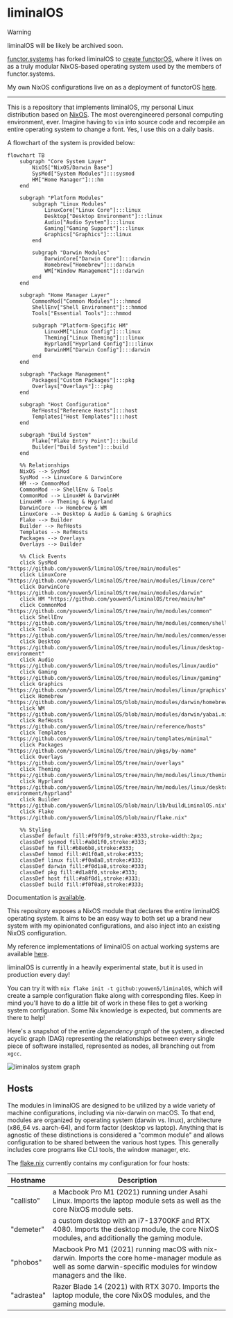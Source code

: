 # liminalOS

> [!WARNING]
> liminalOS will be likely be archived soon.
>
> [functor.systems](https://functor.systems) has forked liminalOS to [create
> functorOS](https://code.functor.systems/functor.systems/functorOS), where it
> lives on as a truly modular NixOS-based operating system used by the members
> of functor.systems.
>
> My own NixOS configurations live on as a deployment of functorOS
> [here](https://code.functor.systems/youwen/shezhi).

---

This is a repository that implements liminalOS, my personal Linux distribution
based on [NixOS](https://nixos.org/). The most overengineered personal
computing environment, ever. Imagine having to `vim` into source code and
recompile an entire operating system to change a font. Yes, I use this on a
daily basis.

A flowchart of the system is provided below:

```mermaid
flowchart TB
    subgraph "Core System Layer"
        NixOS["NixOS/Darwin Base"]
        SysMod["System Modules"]:::sysmod
        HM["Home Manager"]:::hm
    end

    subgraph "Platform Modules"
        subgraph "Linux Modules"
            LinuxCore["Linux Core"]:::linux
            Desktop["Desktop Environment"]:::linux
            Audio["Audio System"]:::linux
            Gaming["Gaming Support"]:::linux
            Graphics["Graphics"]:::linux
        end

        subgraph "Darwin Modules"
            DarwinCore["Darwin Core"]:::darwin
            Homebrew["Homebrew"]:::darwin
            WM["Window Management"]:::darwin
        end
    end

    subgraph "Home Manager Layer"
        CommonMod["Common Modules"]:::hmmod
        ShellEnv["Shell Environment"]:::hmmod
        Tools["Essential Tools"]:::hmmod
        
        subgraph "Platform-Specific HM"
            LinuxHM["Linux Config"]:::linux
            Theming["Linux Theming"]:::linux
            Hyprland["Hyprland Config"]:::linux
            DarwinHM["Darwin Config"]:::darwin
        end
    end

    subgraph "Package Management"
        Packages["Custom Packages"]:::pkg
        Overlays["Overlays"]:::pkg
    end

    subgraph "Host Configuration"
        RefHosts["Reference Hosts"]:::host
        Templates["Host Templates"]:::host
    end

    subgraph "Build System"
        Flake["Flake Entry Point"]:::build
        Builder["Build System"]:::build
    end

    %% Relationships
    NixOS --> SysMod
    SysMod --> LinuxCore & DarwinCore
    HM --> CommonMod
    CommonMod --> ShellEnv & Tools
    CommonMod --> LinuxHM & DarwinHM
    LinuxHM --> Theming & Hyprland
    DarwinCore --> Homebrew & WM
    LinuxCore --> Desktop & Audio & Gaming & Graphics
    Flake --> Builder
    Builder --> RefHosts
    Templates --> RefHosts
    Packages --> Overlays
    Overlays --> Builder

    %% Click Events
    click SysMod "https://github.com/youwen5/liminalOS/tree/main/modules"
    click LinuxCore "https://github.com/youwen5/liminalOS/tree/main/modules/linux/core"
    click DarwinCore "https://github.com/youwen5/liminalOS/tree/main/modules/darwin"
    click HM "https://github.com/youwen5/liminalOS/tree/main/hm"
    click CommonMod "https://github.com/youwen5/liminalOS/tree/main/hm/modules/common"
    click ShellEnv "https://github.com/youwen5/liminalOS/tree/main/hm/modules/common/shellenv"
    click Tools "https://github.com/youwen5/liminalOS/tree/main/hm/modules/common/essentials"
    click Desktop "https://github.com/youwen5/liminalOS/tree/main/modules/linux/desktop-environment"
    click Audio "https://github.com/youwen5/liminalOS/tree/main/modules/linux/audio"
    click Gaming "https://github.com/youwen5/liminalOS/tree/main/modules/linux/gaming"
    click Graphics "https://github.com/youwen5/liminalOS/tree/main/modules/linux/graphics"
    click Homebrew "https://github.com/youwen5/liminalOS/blob/main/modules/darwin/homebrew.nix"
    click WM "https://github.com/youwen5/liminalOS/blob/main/modules/darwin/yabai.nix"
    click RefHosts "https://github.com/youwen5/liminalOS/tree/main/reference/hosts"
    click Templates "https://github.com/youwen5/liminalOS/tree/main/templates/minimal"
    click Packages "https://github.com/youwen5/liminalOS/tree/main/pkgs/by-name"
    click Overlays "https://github.com/youwen5/liminalOS/tree/main/overlays"
    click Theming "https://github.com/youwen5/liminalOS/tree/main/hm/modules/linux/theming"
    click Hyprland "https://github.com/youwen5/liminalOS/tree/main/hm/modules/linux/desktop-environment/hyprland"
    click Builder "https://github.com/youwen5/liminalOS/blob/main/lib/buildLiminalOS.nix"
    click Flake "https://github.com/youwen5/liminalOS/blob/main/flake.nix"

    %% Styling
    classDef default fill:#f9f9f9,stroke:#333,stroke-width:2px;
    classDef sysmod fill:#a8d1f0,stroke:#333;
    classDef hm fill:#b8e6b8,stroke:#333;
    classDef hmmod fill:#d1f0a8,stroke:#333;
    classDef linux fill:#f0a8a8,stroke:#333;
    classDef darwin fill:#f0d1a8,stroke:#333;
    classDef pkg fill:#d1a8f0,stroke:#333;
    classDef host fill:#a8f0d1,stroke:#333;
    classDef build fill:#f0f0a8,stroke:#333;
```

Documentation is [available](https://garden.youwen.dev/Hacks/liminalOS-docs).

This repository exposes a NixOS module that declares the entire liminalOS
operating system. It aims to be an easy way to both set up a brand new system
with my opinionated configurations, and also inject into an existing NixOS
configuration.

My reference implementations of liminalOS on actual working systems are
available [here](./reference).

liminalOS is currently in a heavily experimental state, but it is used in
production every day!

You can try it with `nix flake init -t github:youwen5/liminalOS`, which will
create a sample configuration flake along with corresponding files. Keep in
mind you'll have to do a little bit of work in these files to get a working
system configuration. Some Nix knowledge is expected, but comments are there to
help!

Here's a snapshot of the entire _dependency graph_ of the system, a directed
acyclic graph (DAG) representing the relationships between every single piece
of software installed, represented as nodes, all branching out from `xgcc`.

![liminalos system graph](https://github.com/youwen5/youwen5/blob/main/assets/systemgraph.png?raw=true)

## Hosts

The modules in liminalOS are designed to be utilized by a wide variety of
machine configurations, including via nix-darwin on macOS. To that end, modules
are organized by operating system (darwin vs. linux), architecture (x86_64 vs.
aarch-64), and form factor (desktop vs laptop). Anything that is agnostic of
these distinctions is considered a "common module" and allows configuration to
be shared between the various host types. This generally includes core programs
like CLI tools, the window manager, etc.

The [flake.nix](/flake.nix) currently contains my configuration for four hosts:

| Hostname   | Description                                                                                                                                                         |
| ---------- | ------------------------------------------------------------------------------------------------------------------------------------------------------------------- |
| "callisto" | a Macbook Pro M1 (2021) running under Asahi Linux. Imports the laptop module sets as well as the core NixOS module sets.                                            |
| "demeter"  | a custom desktop with an i7-13700KF and RTX 4080. Imports the desktop module, the core NixOS modules, and additionally the gaming module.                           |
| "phobos"   | Macbook Pro M1 (2021) running macOS with nix-darwin. Imports the core home-manager module as well as some darwin-specific modules for window managers and the like. |
| "adrastea" | Razer Blade 14 (2021) with RTX 3070. Imports the laptop module, the core NixOS modules, and the gaming module.                                                      |

[^1]:
    also known as GNU/Linux, GNU+Linux, Freedesktop/systemd/musl/busybox Linux,
    Linux+friends, etc

[^2]:
    although this is not actually how the converse works, the rigor-hungry
    mathematicians reading can cry about it.

<!--## Keybinds-->
<!---->
<!--Non-exhaustive.-->
<!---->
<!--| Shortcut                                                                                                 | Action                           |-->
<!--| -------------------------------------------------------------------------------------------------------- | -------------------------------- |-->
<!--| <kbd>Super</kbd> + <kbd>W</kbd>                                                                          | Toggle floating                  |-->
<!--| <kbd>Super</kbd> + <kbd>K</kbd>                                                                          | Toggle layout                    |-->
<!--| <kbd>Super</kbd> + <kbd>E</kbd>                                                                          | Open Dolphin                     |-->
<!--| <kbd>Super</kbd> + <kbd>T</kbd>                                                                          | Open kitty                       |-->
<!--| <kbd>Super</kbd> + <kbd>F</kbd>                                                                          | Open librewolf                   |-->
<!--| <kbd>Super</kbd> + <kbd>R</kbd>                                                                          | Open pavucontrol                 |-->
<!--| <kbd>Super</kbd> + <kbd>Space</kbd>                                                                      | Open rofi                        |-->
<!--| <kbd>Super</kbd> + <kbd>Backspace</kbd>                                                                  | Open logout menu                 |-->
<!--| <kbd>Super</kbd> + <kbd>L</kbd>                                                                          | Screenshot region                |-->
<!--| <kbd>Super</kbd> + <kbd>H</kbd><kbd>J</kbd><kbd>K</kbd><kbd>L</kbd>                                      | Move around                      |-->
<!--| <kbd>Super</kbd> + <kbd>Ctrl</kbd> + <kbd>H</kbd><kbd>L</kbd>                                            | Move workspaces                  |-->
<!--| <kbd>Super</kbd> + <kbd>Alt</kbd> + <kbd>Ctrl</kbd> + <kbd>H</kbd><kbd>J</kbd><kbd>K</kbd><kbd>L</kbd>   | Move windows around workspaces   |-->
<!--| <kbd>Super</kbd> + <kbd>Shift</kbd> + <kbd>Ctrl</kbd> + <kbd>H</kbd><kbd>J</kbd><kbd>K</kbd><kbd>L</kbd> | Move windows around              |-->
<!--| <kbd>Super</kbd> + <kbd>S</kbd>                                                                          | Open Special Workspace           |-->
<!--| <kbd>Super</kbd> + <kbd>Enter</kbd>                                                                      | Fullscreen Window                |-->
<!--| <kbd>Super</kbd> + <kbd>Alt</kbd> + <kbd>S</kbd>                                                         | Move Window to Special Workspace |-->
